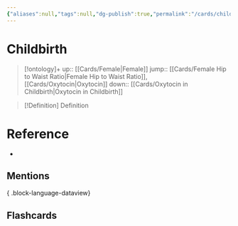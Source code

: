 ```yaml
---
{"aliases":null,"tags":null,"dg-publish":true,"permalink":"/cards/childbirth/","dgPassFrontmatter":true}
---
```


# Childbirth

> [!ontology]+
> up:: [[Cards/Female\|Female]]
> jump:: [[Cards/Female Hip to Waist Ratio\|Female Hip to Waist Ratio]], [[Cards/Oxytocin\|Oxytocin]]
> down:: [[Cards/Oxytocin in Childbirth\|Oxytocin in Childbirth]]

> [!Definition] Definition
> 

# Reference
- 

## Mentions

{ .block-language-dataview}

## Flashcards
